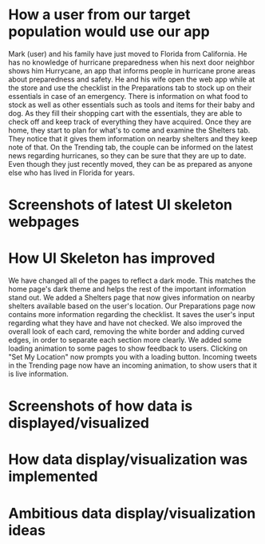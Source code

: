 # How a user from our target population would use our app

Mark (user) and his family have just moved to Florida from California. He has no knowledge of hurricane preparedness when his next door neighbor shows him Hurrycane, an app that informs people in hurricane prone areas about preparedness and safety. He and his wife open the web app while at the store and use the checklist in the Preparations tab to stock up on their essentials in case of an emergency. There is information on what food to stock as well as other essentials such as tools and items for their baby and dog. As they fill their shopping cart with the essentials, they are able to check off and keep track of everything they have acquired. Once they are home, they start to plan for what's to come and examine the Shelters tab. They notice that it gives them information on nearby shelters and they keep note of that. On the Trending tab, the couple can be informed on the latest news regarding hurricanes, so they can be sure that they are up to date. Even though they just recently moved, they can be as prepared as anyone else who has lived in Florida for years.

# Screenshots of latest UI skeleton webpages

# How UI Skeleton has improved

We have changed all of the pages to reflect a dark mode. This matches the home page's dark theme and helps the rest of the important information stand out. We added a Shelters page that now gives information on nearby shelters available based on the user's location. Our Preparations page now contains more information regarding the checklist. It saves the user's input regarding what they have and have not checked. We also improved the overall look of each card, removing the white border and adding curved edges, in order to separate each section more clearly. We added some loading animation to some pages to show feedback to users. Clicking on "Set My Location" now prompts you with a loading button. Incoming tweets in the Trending page now have an incoming animation, to show users that it is live information.

# Screenshots of how data is displayed/visualized

# How data display/visualization was implemented

# Ambitious data display/visualization ideas
